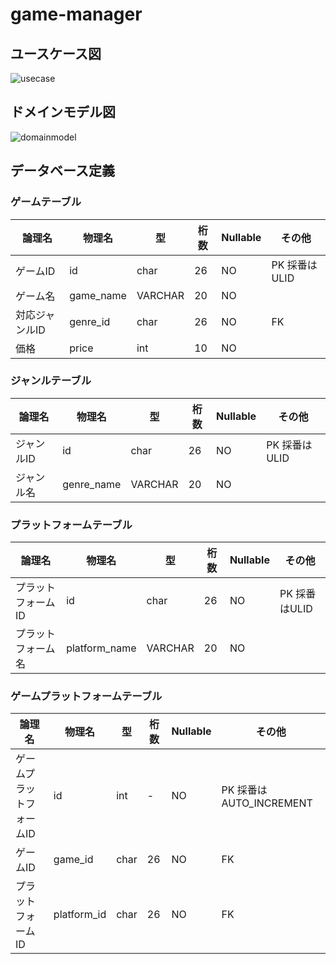 # game-manager
## ユースケース図
![usecase](https://github.com/renangton/game-manager/assets/97335620/bf52a2ac-94bd-4419-a4d5-2a7f6ed6dcd3)

## ドメインモデル図
![domainmodel](https://github.com/renangton/game-manager/assets/97335620/a96d6887-9a0f-4520-add4-f68433e71895)

## データベース定義
### ゲームテーブル
| 論理名         | 物理名    | 型       | 桁数 | Nullable | その他          |
|--------------|---------|---------|-----|---------|----------------|
| ゲームID     | id      | char    | 26  | NO      | PK 採番はULID   |
| ゲーム名     | game_name | VARCHAR | 20  | NO      |                |
| 対応ジャンルID | genre_id | char    | 26  | NO      | FK             |
| 価格         | price   | int     | 10  | NO      |                |
### ジャンルテーブル
| 論理名     | 物理名     | 型       | 桁数 | Nullable | その他          |
|----------|----------|---------|-----|---------|----------------|
| ジャンルID | id       | char    | 26  | NO      | PK 採番はULID   |
| ジャンル名 | genre_name | VARCHAR | 20  | NO      |                |
### プラットフォームテーブル
| 論理名         | 物理名         | 型       | 桁数 | Nullable | その他          |
|--------------|--------------|---------|-----|---------|----------------|
| プラットフォームID | id           | char    | 26  | NO      | PK 採番はULID   |
| プラットフォーム名 | platform_name | VARCHAR | 20  | NO      |                |
### ゲームプラットフォームテーブル
| 論理名             | 物理名       | 型       | 桁数 | Nullable | その他                   |
|------------------|------------|---------|-----|---------|------------------------|
| ゲームプラットフォームID | id       | int     | -   | NO      | PK 採番はAUTO_INCREMENT |
| ゲームID           | game_id    | char    | 26  | NO      | FK                      |
| プラットフォームID   | platform_id | char    | 26  | NO      | FK                      |
